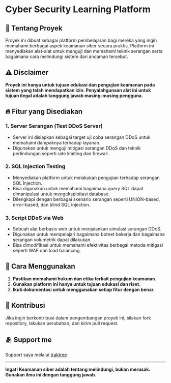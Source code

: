 # Cyber Security Learning Platform

## 📌 Tentang Proyek
Proyek ini dibuat sebagai platform pembelajaran bagi mereka yang ingin memahami berbagai aspek keamanan siber secara praktis. Platform ini menyediakan alat-alat untuk menguji dan memahami teknik serangan serta bagaimana cara melindungi sistem dari ancaman tersebut.

## ⚠️ Disclaimer
**Proyek ini hanya untuk tujuan edukasi dan pengujian keamanan pada sistem yang telah mendapatkan izin. Penyalahgunaan alat ini untuk tujuan ilegal adalah tanggung jawab masing-masing pengguna.**

## 🔥 Fitur yang Disediakan

### 1. **Server Serangan (Test DDoS Server)**
   - Server ini disiapkan sebagai target uji coba serangan DDoS untuk memahami dampaknya terhadap layanan.
   - Digunakan untuk menguji mitigasi serangan DDoS dan teknik perlindungan seperti rate limiting dan firewall.

### 2. **SQL Injection Testing**
   - Menyediakan platform untuk melakukan pengujian terhadap serangan SQL Injection.
   - Bisa digunakan untuk memahami bagaimana query SQL dapat dimanipulasi untuk mengeksploitasi database.
   - Dilengkapi dengan berbagai skenario serangan seperti UNION-based, error-based, dan blind SQL injection.

### 3. **Script DDoS via Web**
   - Sebuah alat berbasis web untuk menjalankan simulasi serangan DDoS.
   - Digunakan untuk mempelajari bagaimana botnet bekerja dan bagaimana serangan volumetrik dapat dilakukan.
   - Bisa dimodifikasi untuk memahami efektivitas berbagai metode mitigasi seperti WAF dan load balancing.

## 📖 Cara Menggunakan
1. **Pastikan memahami hukum dan etika terkait pengujian keamanan.**
2. **Gunakan platform ini hanya untuk tujuan edukasi dan riset.**
3. **Ikuti dokumentasi untuk menggunakan setiap fitur dengan benar.**

## 🔗 Kontribusi
Jika ingin berkontribusi dalam pengembangan proyek ini, silakan fork repository, lakukan perubahan, dan kirim pull request.

## 🫂 Support me
Support saya melalui [traktree](https://traktree.com/HAZELNUTTTY)

---
**Ingat! Keamanan siber adalah tentang melindungi, bukan merusak. Gunakan ilmu ini dengan tanggung jawab.**

